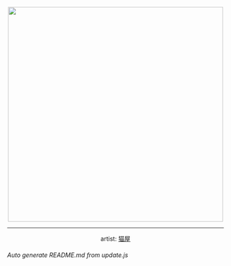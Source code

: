 
<p align="center">
  <img width="500" src="https://nekos.best/api/v2/neko/0552.png">
  <hr/>
  <center>
    artist: <a href="https://www.pixiv.net/en/artworks/93230281">猫屋</a>
  </center>
</p>


###### Auto generate README.md from update.js

